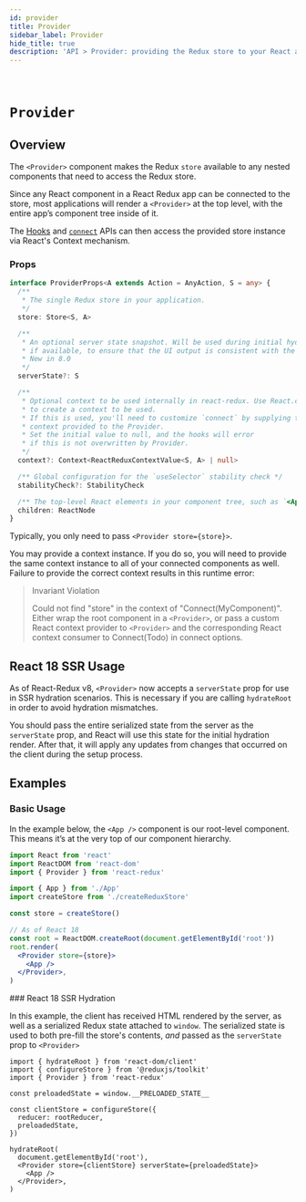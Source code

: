 ```yaml
---
id: provider
title: Provider
sidebar_label: Provider
hide_title: true
description: 'API > Provider: providing the Redux store to your React app'
---
```


&nbsp;

# `Provider`

## Overview

The `<Provider>` component makes the Redux `store` available to any nested components that need to access the Redux store.

Since any React component in a React Redux app can be connected to the store, most applications will render a `<Provider>` at the top level, with the entire app’s component tree inside of it.

The [Hooks](./hooks.md) and [`connect`](./connect.md) APIs can then access the provided store instance via React's Context mechanism.

### Props

```ts
interface ProviderProps<A extends Action = AnyAction, S = any> {
  /**
   * The single Redux store in your application.
   */
  store: Store<S, A>

  /**
   * An optional server state snapshot. Will be used during initial hydration render
   * if available, to ensure that the UI output is consistent with the HTML generated on the server.
   * New in 8.0
   */
  serverState?: S

  /**
   * Optional context to be used internally in react-redux. Use React.createContext()
   * to create a context to be used.
   * If this is used, you'll need to customize `connect` by supplying the same
   * context provided to the Provider.
   * Set the initial value to null, and the hooks will error
   * if this is not overwritten by Provider.
   */
  context?: Context<ReactReduxContextValue<S, A> | null>

  /** Global configuration for the `useSelector` stability check */
  stabilityCheck?: StabilityCheck

  /** The top-level React elements in your component tree, such as `<App />` **/
  children: ReactNode
}
```

Typically, you only need to pass `<Provider store={store}>`.

You may provide a context instance. If you do so, you will need to provide the same context instance to all of your connected components as well. Failure to provide the correct context results in this runtime error:

> Invariant Violation
>
> Could not find "store" in the context of "Connect(MyComponent)". Either wrap the root component in a `<Provider>`, or pass a custom React context provider to `<Provider>` and the corresponding React context consumer to Connect(Todo) in connect options.

## React 18 SSR Usage

As of React-Redux v8, `<Provider>` now accepts a `serverState` prop for use in SSR hydration scenarios. This is necessary if you are calling `hydrateRoot` in order to avoid hydration mismatches.

You should pass the entire serialized state from the server as the `serverState` prop, and React will use this state for the initial hydration render. After that, it will apply any updates from changes that occurred on the client during the setup process.

## Examples

### Basic Usage

In the example below, the `<App />` component is our root-level component. This means it’s at the very top of our component hierarchy.

```jsx
import React from 'react'
import ReactDOM from 'react-dom'
import { Provider } from 'react-redux'

import { App } from './App'
import createStore from './createReduxStore'

const store = createStore()

// As of React 18
const root = ReactDOM.createRoot(document.getElementById('root'))
root.render(
  <Provider store={store}>
    <App />
  </Provider>,
)
```
  <Provider store={store}>
### React 18 SSR Hydration

In this example, the client has received HTML rendered by the server, as well as a serialized Redux state attached to `window`. The serialized state is used to both pre-fill the store's contents, _and_ passed as the `serverState` prop to `<Provider>`

```tsx title="src/index.ts"
import { hydrateRoot } from 'react-dom/client'
import { configureStore } from '@reduxjs/toolkit'
import { Provider } from 'react-redux'

const preloadedState = window.__PRELOADED_STATE__

const clientStore = configureStore({
  reducer: rootReducer,
  preloadedState,
})

hydrateRoot(
  document.getElementById('root'),
  <Provider store={clientStore} serverState={preloadedState}>
    <App />
  </Provider>,
)
```
